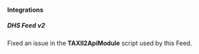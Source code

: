 
#### Integrations

##### DHS Feed v2
Fixed an issue in the **TAXII2ApiModule** script used by this Feed.